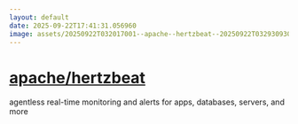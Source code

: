 ```yaml
---
layout: default
date: 2025-09-22T17:41:31.056960
image: assets/20250922T032017001--apache--hertzbeat--20250922T032930930--cropped.png
---
```


# [apache/hertzbeat](https://github.com/apache/hertzbeat)

agentless real-time monitoring and alerts for apps, databases, servers, and more

